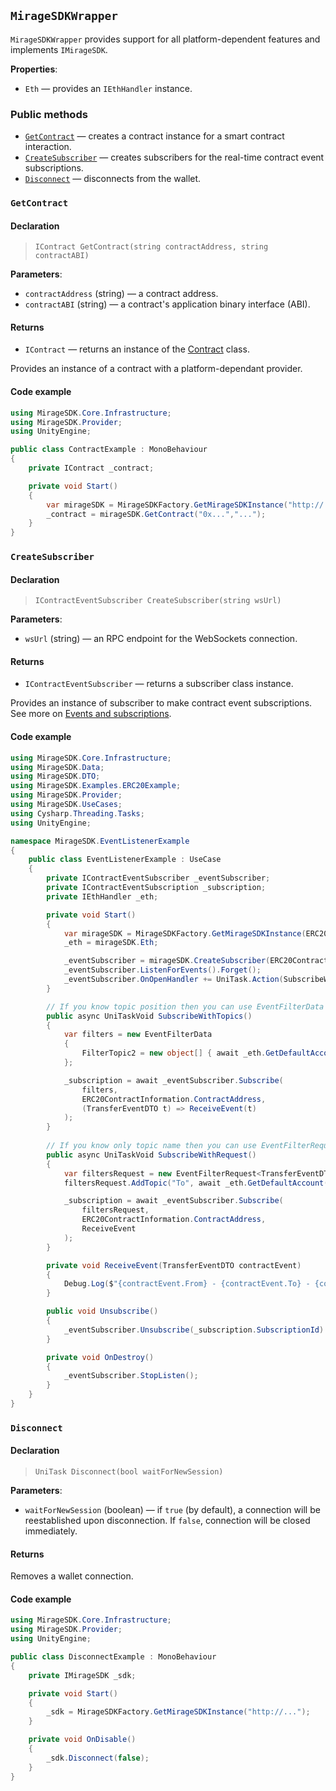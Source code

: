 ## `MirageSDKWrapper`

`MirageSDKWrapper` provides support for all platform-dependent features and implements `IMirageSDK`.

**Properties**:

  * `Eth` — provides an `IEthHandler` instance.

### Public methods

  * [`GetContract`](#getcontract) — creates a contract instance for a smart contract interaction.
  * [`CreateSubscriber`](#createsubscriber) — creates subscribers for the real-time contract event subscriptions.
  * [`Disconnect`](#disconnect) — disconnects from the wallet.

### `GetContract`

#### Declaration

> `IContract GetContract(string contractAddress, string contractABI)`

**Parameters**:

  * `contractAddress` (string) — a contract address.
  * `contractABI` (string) — a contract's application binary interface (ABI).

#### Returns

  * `IContract` — returns an instance of the [Contract](/gaming/unity-sdk/reference/contract/) class.

Provides an instance of a contract with a platform-dependant provider.

#### Code example

```csharp
using MirageSDK.Core.Infrastructure;
using MirageSDK.Provider;
using UnityEngine;

public class ContractExample : MonoBehaviour
{
	private IContract _contract;

	private void Start()
	{
		var mirageSDK = MirageSDKFactory.GetMirageSDKInstance("http://...");
		_contract = mirageSDK.GetContract("0x...","...");
	}
}
```

### `CreateSubscriber`

#### Declaration

> `IContractEventSubscriber CreateSubscriber(string wsUrl)`

**Parameters**:

  * `wsUrl` (string) — an RPC endpoint for the WebSockets connection.

#### Returns

  * `IContractEventSubscriber` — returns a subscriber class instance.

Provides an instance of subscriber to make contract event subscriptions. See more on [Events and subscriptions](/gaming/extra/events-and-subscriptions/).

#### Code example

```csharp
using MirageSDK.Core.Infrastructure;
using MirageSDK.Data;
using MirageSDK.DTO;
using MirageSDK.Examples.ERC20Example;
using MirageSDK.Provider;
using MirageSDK.UseCases;
using Cysharp.Threading.Tasks;
using UnityEngine;

namespace MirageSDK.EventListenerExample
{
	public class EventListenerExample : UseCase
	{
		private IContractEventSubscriber _eventSubscriber;
		private IContractEventSubscription _subscription;
		private IEthHandler _eth;

		private void Start()
		{			
			var mirageSDK = MirageSDKFactory.GetMirageSDKInstance(ERC20ContractInformation.HttpProviderURL);
			_eth = mirageSDK.Eth;

			_eventSubscriber = mirageSDK.CreateSubscriber(ERC20ContractInformation.WsProviderURL);
			_eventSubscriber.ListenForEvents().Forget();
			_eventSubscriber.OnOpenHandler += UniTask.Action(SubscribeWithRequest);
		}

		// If you know topic position then you can use EventFilterData
		public async UniTaskVoid SubscribeWithTopics()
		{
			var filters = new EventFilterData
			{
				FilterTopic2 = new object[] { await _eth.GetDefaultAccount() }
			};

			_subscription = await _eventSubscriber.Subscribe(
				filters,
				ERC20ContractInformation.ContractAddress, 
				(TransferEventDTO t) => ReceiveEvent(t)
			);
		}
		
		// If you know only topic name then you can use EventFilterRequest
		public async UniTaskVoid SubscribeWithRequest()
		{
			var filtersRequest = new EventFilterRequest<TransferEventDTO>();
			filtersRequest.AddTopic("To", await _eth.GetDefaultAccount());

			_subscription = await _eventSubscriber.Subscribe(
				filtersRequest,
				ERC20ContractInformation.ContractAddress, 
				ReceiveEvent
			);
		}

		private void ReceiveEvent(TransferEventDTO contractEvent)
		{
			Debug.Log($"{contractEvent.From} - {contractEvent.To} - {contractEvent.Value}");
		}

		public void Unsubscribe()
		{
			_eventSubscriber.Unsubscribe(_subscription.SubscriptionId).Forget();
		}

		private void OnDestroy()
		{
			_eventSubscriber.StopListen();
		}
	}
}
```

### `Disconnect`

#### Declaration

> `UniTask Disconnect(bool waitForNewSession)`

**Parameters**:

  * `waitForNewSession` (boolean) — if `true` (by default), a connection will be reestablished upon disconnection. If `false`, connection will be closed immediately.

#### Returns

Removes a wallet connection.

#### Code example

```csharp
using MirageSDK.Core.Infrastructure;
using MirageSDK.Provider;
using UnityEngine;

public class DisconnectExample : MonoBehaviour
{
	private IMirageSDK _sdk;

	private void Start()
	{
		_sdk = MirageSDKFactory.GetMirageSDKInstance("http://...");
	}

	private void OnDisable()
	{
		_sdk.Disconnect(false);
	}
}
```